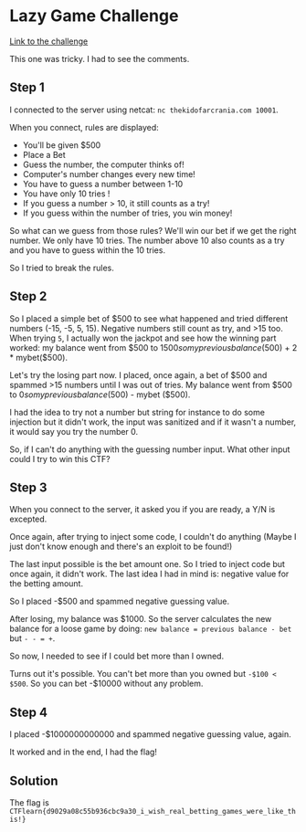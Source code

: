 # Lazy Game Challenge
[Link to the challenge](https://ctflearn.com/challenge/691)

This one was tricky. I had to see the comments.

## Step 1
I connected to the server using netcat: `nc thekidofarcrania.com 10001`.

When you connect, rules are displayed:
- You'll be given $500
- Place a Bet
- Guess the number, the computer thinks of!
- Computer's number changes every new time!
- You have to guess a number between 1-10
- You have only 10 tries !
- If you guess a number > 10, it still counts as a try!
- If you guess within the number of tries, you win money!

So what can we guess from those rules?
We'll win our bet if we get the right number. We only have 10 tries. The number above 10 also counts as a try and you have to guess within the 10 tries.

So I tried to break the rules.

## Step 2
So I placed a simple bet of $500 to see what happened and tried different numbers (-15, -5, 5, 15). Negative numbers still count as try, and >15 too.
When trying `5`, I actually won the jackpot and see how the winning part worked: my balance went from $500 to $1500 so my previous balance ($500) + 2 * mybet($500).

Let's try the losing part now.
I placed, once again, a bet of $500 and spammed >15 numbers until I was out of tries.
My balance went from $500 to $0 so my previous balance ($500) - mybet ($500).

I had the idea to try not a number but string for instance to do some injection but it didn't work, the input was sanitized and if it wasn't a number, it would say you try the number 0.

So, if I can't do anything with the guessing number input. What other input could I try to win this CTF?

## Step 3
When you connect to the server, it asked you if you are ready, a Y/N is excepted.

Once again, after trying to inject some code, I couldn't do anything (Maybe I just don't know enough and there's an exploit to be found!)

The last input possible is the bet amount one. So I tried to inject code but once again, it didn't work. 
The last idea I had in mind is: negative value for the betting amount.

So I placed -$500 and spammed negative guessing value.

After losing, my balance was $1000. So the server calculates the new balance for a loose game by doing: `new balance = previous balance - bet` but `- - = +`.

So now, I needed to see if I could bet more than I owned. 

Turns out it's possible. You can't bet more than you owned but `-$100 < $500`. So you can bet -$10000 without any problem.

## Step 4
I placed -$1000000000000 and spammed negative guessing value, again.

It worked and in the end, I had the flag!

## Solution
The flag is `CTFlearn{d9029a08c55b936cbc9a30_i_wish_real_betting_games_were_like_this!}`
